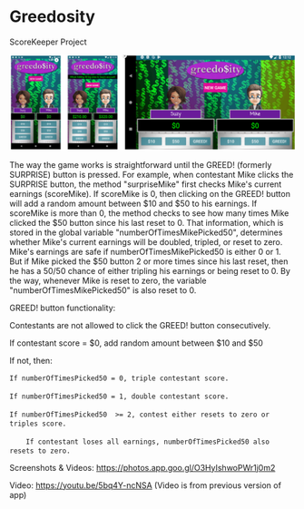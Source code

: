 # Greedosity
ScoreKeeper Project

![alt text](screenshots-greed2.png "App Screenshots")

The way the game works is straightforward until the GREED! (formerly SURPRISE) button is pressed. For example, when contestant Mike clicks the SURPRISE button, the method "surpriseMike" first checks Mike's current earnings (scoreMike). If scoreMike is 0, then clicking on the GREED! button will add a random amount between $10 and $50 to his earnings. If scoreMike is more than 0, the method checks to see how many times Mike clicked the $50 button since his last reset to 0. That information, which is stored in the global variable "numberOfTimesMikePicked50", determines whether Mike's current earnings will be doubled, tripled, or reset to zero. Mike's earnings are safe if numberOfTimesMikePicked50 is either 0 or 1. But if Mike picked the $50 button 2 or more times since his last reset, then he has a 50/50 chance of either tripling his earnings or being reset to 0. By the way, whenever Mike is reset to zero, the variable "numberOfTimesMikePicked50" is also reset to 0.

GREED! button functionality:

Contestants are not allowed to click the GREED! button consecutively.

If contestant score = $0, add random amount between $10 and $50

If not, then:

	If numberOfTimesPicked50 = 0, triple contestant score.
	
	If numberOfTimesPicked50 = 1, double contestant score.
	
	If numberOfTimesPicked50  >= 2, contest either resets to zero or triples score.
	
		If contestant loses all earnings, numberOfTimesPicked50 also resets to zero.
		

Screenshots & Videos: https://photos.app.goo.gl/O3HyIshwoPWr1j0m2

Video: https://youtu.be/5bq4Y-ncNSA (Video is from previous version of app)
